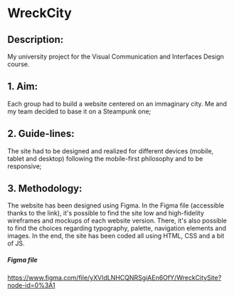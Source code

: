 # WreckCity

## Description:
My university project for the Visual Communication and Interfaces Design course.

## 1. Aim: 
Each group had to build a website centered on an immaginary city. Me and my team decided to base it on a Steampunk one;

## 2. Guide-lines: 
The site had to be designed and realized for different devices (mobile, tablet and desktop) following the mobile-first philosophy and to be responsive; 

## 3. Methodology: 
The website has been designed using Figma. In the Figma file (accessible thanks to the link), it's possible to find 
the site low and high-fidelity wireframes and mockups of each website version. There, it's also possible to find the choices regarding 
typography, palette, navigation elements and images. In the end, the site has been coded all using HTML, CSS and a bit of JS.

##### Figma file
https://www.figma.com/file/yXVIdLNHCQNRSgiAEn6OfY/WreckCitySite?node-id=0%3A1
